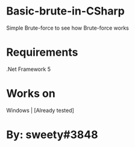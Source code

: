 # Basic-brute-in-CSharp
Simple Brute-force to see how Brute-force works

# Requirements
.Net Framework 5

# Works on
Windows | [Already tested]

# By: sweety#3848

